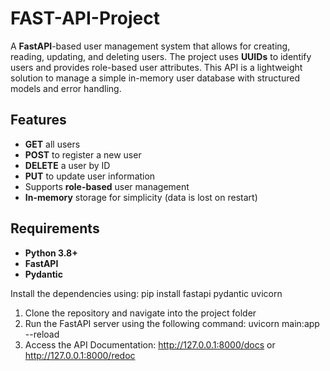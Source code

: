 # FAST-API-Project

A **FastAPI**-based user management system that allows for creating, reading, updating, and deleting users. The project uses **UUIDs** to identify users and provides role-based user attributes. This API is a lightweight solution to manage a simple in-memory user database with structured models and error handling.

## Features

- **GET** all users  
- **POST** to register a new user  
- **DELETE** a user by ID  
- **PUT** to update user information  
- Supports **role-based** user management  
- **In-memory** storage for simplicity (data is lost on restart)

## Requirements

- **Python 3.8+**
- **FastAPI**  
- **Pydantic**

Install the dependencies using:
pip install fastapi pydantic uvicorn

1. Clone the repository and navigate into the project folder
2. Run the FastAPI server using the following command: uvicorn main:app --reload
3. Access the API Documentation: http://127.0.0.1:8000/docs or http://127.0.0.1:8000/redoc
